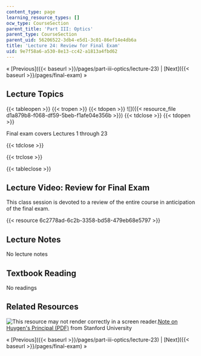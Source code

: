 ```yaml
---
content_type: page
learning_resource_types: []
ocw_type: CourseSection
parent_title: 'Part III: Optics'
parent_type: CourseSection
parent_uid: 56206522-3db4-e5d1-3c01-86ef14e4db6a
title: 'Lecture 24: Review for Final Exam'
uid: 9e7f58a6-a530-8e13-cc42-a1813a4fbd62
---
```


« [Previous]({{< baseurl >}}/pages/part-iii-optics/lecture-23) | [Next]({{< baseurl >}}/pages/final-exam) »

Lecture Topics
--------------

{{< tableopen >}}
{{< tropen >}}
{{< tdopen >}}
![]({{< resource_file d1a879b8-f068-df59-5beb-f1afe04e356b >}})
{{< tdclose >}}
{{< tdopen >}}


Final exam covers Lectures 1 through 23


{{< tdclose >}}

{{< trclose >}}

{{< tableclose >}}

Lecture Video: Review for Final Exam
------------------------------------

This class session is devoted to a review of the entire course in anticipation of the final exam.

{{< resource 6c2778ad-6c2b-3358-bd58-479eb68e5797 >}}

Lecture Notes
-------------

No lecture notes

Textbook Reading
----------------

No readings

Related Resources
-----------------

![This resource may not render correctly in a screen reader.](/images/inacessible.gif)[Note on Huygen's Principal (PDF)](http://web.stanford.edu/class/math220a/handouts/waveequation3.pdf) from Stanford University

« [Previous]({{< baseurl >}}/pages/part-iii-optics/lecture-23) | [Next]({{< baseurl >}}/pages/final-exam) »